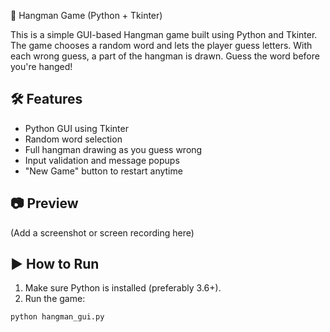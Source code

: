  🎯 Hangman Game (Python + Tkinter)

This is a simple GUI-based Hangman game built using Python and Tkinter. The game chooses a random word and lets the player guess letters. With each wrong guess, a part of the hangman is drawn. Guess the word before you're hanged!

## 🛠 Features
- Python GUI using Tkinter
- Random word selection
- Full hangman drawing as you guess wrong
- Input validation and message popups
- "New Game" button to restart anytime

## 📷 Preview
(Add a screenshot or screen recording here)

## ▶️ How to Run

1. Make sure Python is installed (preferably 3.6+).
2. Run the game:
```bash
python hangman_gui.py
